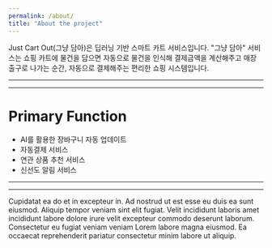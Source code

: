 ```yaml
---
permalink: /about/
title: "About the project"
---
```


Just Cart Out(그냥 담아)은 딥러닝 기반 스마트 카트 서비스입니다.
"그냥 담아" 서비스는 쇼핑 카트에 물건을 담으면 자동으로 물건을 인식해 결제금액을 계산해주고 매장 출구로 나가는 순간, 자동으로 결제해주는 편리한 쇼핑 시스템입니다.

---
---
# __Primary Function__
- AI를 활용한 장바구니 자동 업데이트
- 자동결제 서비스
- 연관 상품 추천 서비스
- 신선도 알림 서비스
---
---
Cupidatat ea do et in excepteur in. Ad nostrud ut est esse eu duis ea sunt eiusmod. Aliquip tempor veniam sint elit fugiat. Velit incididunt laboris amet incididunt labore dolore irure velit excepteur commodo deserunt laborum. Consectetur eu fugiat veniam veniam Lorem labore magna eiusmod. Ea occaecat reprehenderit pariatur consectetur minim labore ut aliquip.

